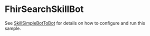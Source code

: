 ﻿# FhirSearchSkillBot

See [SkillSimpleBotToBot](../) for details on how to configure and run this sample.